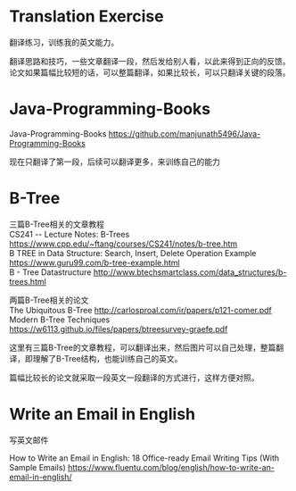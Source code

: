 # Translation Exercise
翻译练习，训练我的英文能力。    

翻译思路和技巧，一些文章翻译一段，然后发给别人看，以此来得到正向的反馈。    
论文如果篇幅比较短的话，可以整篇翻译，如果比较长，可以只翻译关键的段落。    

# Java-Programming-Books 
Java-Programming-Books https://github.com/manjunath5496/Java-Programming-Books      

现在只翻译了第一段，后续可以翻译更多，来训练自己的能力

# B-Tree
三篇B-Tree相关的文章教程    
CS241 -- Lecture Notes: B-Trees https://www.cpp.edu/~ftang/courses/CS241/notes/b-tree.htm       
B TREE in Data Structure: Search, Insert, Delete Operation Example https://www.guru99.com/b-tree-example.html   
B - Tree Datastructure http://www.btechsmartclass.com/data_structures/b-trees.html  

两篇B-Tree相关的论文        
The Ubiquitous B-Tree http://carlosproal.com/ir/papers/p121-comer.pdf   
Modern B-Tree Techniques https://w6113.github.io/files/papers/btreesurvey-graefe.pdf    

这里有三篇B-Tree的文章教程，可以翻译出来，然后图片可以自己处理，整篇翻译，即理解了B-Tree结构，也能训练自己的英文。  

篇幅比较长的论文就采取一段英文一段翻译的方式进行，这样方便对照。    


# Write an Email in English
写英文邮件

How to Write an Email in English: 18 Office-ready Email Writing Tips (With Sample Emails) https://www.fluentu.com/blog/english/how-to-write-an-email-in-english/    

